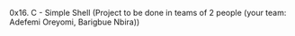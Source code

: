 0x16. C - Simple Shell
(Project to be done in teams of 2 people (your team: Adefemi Oreyomi, Barigbue Nbira))
